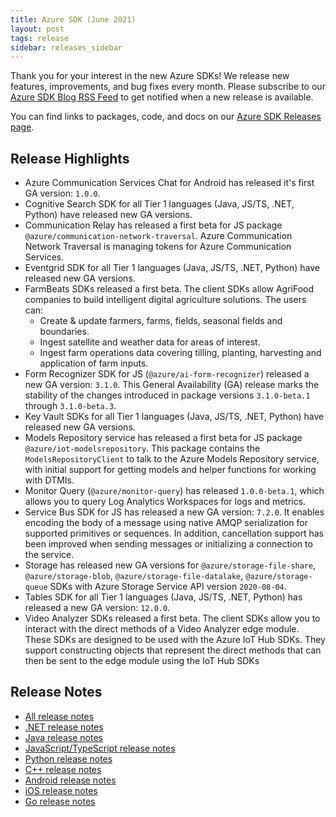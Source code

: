 ```yaml
---
title: Azure SDK (June 2021)
layout: post
tags: release
sidebar: releases_sidebar
---
```


Thank you for your interest in the new Azure SDKs! We release new features, improvements, and bug fixes every month. Please subscribe to our [Azure SDK Blog RSS Feed](https://devblogs.microsoft.com/azure-sdk/feed) to get notified when a new release is available.

You can find links to packages, code, and docs on our [Azure SDK Releases page](https://aka.ms/azsdk/releases).

## Release Highlights

- Azure Communication Services Chat for Android has released it's first GA version: `1.0.0`.
- Cognitive Search SDK for all Tier 1 languages (Java, JS/TS, .NET, Python) have released new GA versions.
- Communication Relay has released a first beta for JS package `@azure/communication-network-traversal`. Azure Communication Network Traversal is managing tokens for Azure Communication Services.
- Eventgrid SDK for all Tier 1 languages (Java, JS/TS, .NET, Python) have released new GA versions.
- FarmBeats SDKs released a first beta. The client SDKs allow AgriFood companies to build intelligent digital agriculture solutions. The users can:
  - Create & update farmers, farms, fields, seasonal fields and boundaries.
  - Ingest satellite and weather data for areas of interest.
  - Ingest farm operations data covering tilling, planting, harvesting and application of farm inputs.
- Form Recognizer SDK for JS (`@azure/ai-form-recognizer`) released a new GA version: `3.1.0`. This General Availability (GA) release marks the stability of the changes introduced in package versions `3.1.0-beta.1` through `3.1.0-beta.3`.
- Key Vault SDKs for all Tier 1 languages (Java, JS/TS, .NET, Python) have released new GA versions.
- Models Repository service has released a first beta for JS package `@azure/iot-modelsrepository`. This package contains the `ModelsRepositoryClient` to talk to the Azure Models Repository service, with initial support for getting models and helper functions for working with DTMIs.
- Monitor Query (`@azure/monitor-query`) has released `1.0.0-beta.1`, which allows you to query Log Analytics Workspaces for logs and metrics.
- Service Bus SDK for JS has released a new GA version: `7.2.0`. It enables encoding the body of a message using native AMQP serialization for supported primitives or sequences. In addition, cancellation support has been improved when sending messages or initializing a connection to the service.
- Storage has released new GA versions for `@azure/storage-file-share`, `@azure/storage-blob`, `@azure/storage-file-datalake`, `@azure/storage-queue` SDKs with Azure Storage Service API version `2020-08-04`.
- Tables SDK for all Tier 1 languages (Java, JS/TS, .NET, Python) has released a new GA version: `12.0.0`.
- Video Analyzer SDKs released a first beta. The client SDKs allow you to interact with the direct methods of a Video Analyzer edge module. These SDKs are designed to be used with the Azure IoT Hub SDKs. They support constructing objects that represent the direct methods that can then be sent to the edge module using the IoT Hub SDKs

## Release Notes

* [All release notes](index.md)
* [.NET release notes](dotnet.md)
* [Java release notes](java.md)
* [JavaScript/TypeScript release notes](js.md)
* [Python release notes](python.md)
* [C++ release notes](cpp.md)
* [Android release notes](android.md)
* [iOS release notes](ios.md)
* [Go release notes](go.md)

